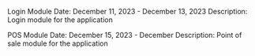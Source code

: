 Login Module
Date: December 11, 2023 - December 13, 2023
Description: Login module for the application

POS Module
Date: December 15, 2023 - December 
Description: Point of sale module for the application


